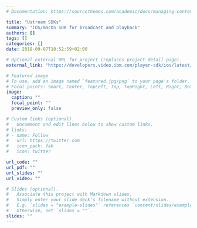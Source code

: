 ```yaml
---
# Documentation: https://sourcethemes.com/academic/docs/managing-content/

title: "Ustream SDKs"
summary: "iOS/macOS SDK for broadcast and playback"
authors: []
tags: []
categories: []
date: 2019-09-07T10:52:59+02:00

# Optional external URL for project (replaces project detail page).
external_link: "https://developers.video.ibm.com/player-sdk/ios/latest/"

# Featured image
# To use, add an image named `featured.jpg/png` to your page's folder.
# Focal points: Smart, Center, TopLeft, Top, TopRight, Left, Right, BottomLeft, Bottom, BottomRight.
image:
  caption: ""
  focal_point: ""
  preview_only: false

# Custom links (optional).
#   Uncomment and edit lines below to show custom links.
# links:
# - name: Follow
#   url: https://twitter.com
#   icon_pack: fab
#   icon: twitter

url_code: ""
url_pdf: ""
url_slides: ""
url_video: ""

# Slides (optional).
#   Associate this project with Markdown slides.
#   Simply enter your slide deck's filename without extension.
#   E.g. `slides = "example-slides"` references `content/slides/example-slides.md`.
#   Otherwise, set `slides = ""`.
slides: ""
---
```

